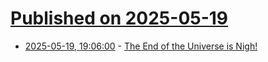 # [Published on 2025-05-19](index.md)

* [2025-05-19, 19:06:00](https://soylentnews.org/article.pl?sid=25/05/18/148219&from=rss) - [The End of the Universe is Nigh!](https://soylentnews.org/article.pl?sid=25/05/18/148219&from=rss)
